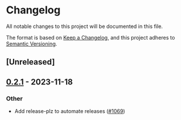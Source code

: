 # Changelog
All notable changes to this project will be documented in this file.

The format is based on [Keep a Changelog](https://keepachangelog.com/en/1.0.0/),
and this project adheres to [Semantic Versioning](https://semver.org/spec/v2.0.0.html).

## [Unreleased]

## [0.2.1](https://github.com/near/near-sdk-rs/compare/4.1.1...near-sys-v0.2.1) - 2023-11-18

### Other
- Add release-plz to automate releases ([#1069](https://github.com/near/near-sdk-rs/pull/1069))
